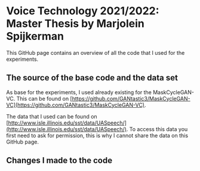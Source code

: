 # Voice Technology 2021/2022: Master Thesis by Marjolein Spijkerman

This GitHub page contains an overview of all the code that I used for the experiments. 

## The source of the base code and the data set

As base for the experiments, I used already existing for the MaskCycleGAN-VC. This can be found on [https://github.com/GANtastic3/MaskCycleGAN-VC](https://github.com/GANtastic3/MaskCycleGAN-VC).

The data that I used can be found on [http://www.isle.illinois.edu/sst/data/UASpeech/](http://www.isle.illinois.edu/sst/data/UASpeech/). To access this data you first need to ask for permission, this is why I cannot share the data on this GitHub page. 

## Changes I made to the code

